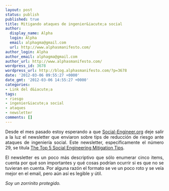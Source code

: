 ```yaml
---
layout: post
status: publish
published: true
title: Mitigando ataques de ingenier&iacute;a social
author:
  display_name: Alpha
  login: Alpha
  email: alphagma@gmail.com
  url: http://www.alphasmanifesto.com/
author_login: Alpha
author_email: alphagma@gmail.com
author_url: http://www.alphasmanifesto.com/
wordpress_id: 3678
wordpress_url: http://blog.alphasmanifesto.com/?p=3678
date: '2012-03-06 09:55:27 +0000'
date_gmt: '2012-03-06 14:55:27 +0000'
categories:
- Link del d&iacute;a
tags:
- riesgo
- ingenier&iacute;a social
- ataques
- newsletter
comments: []
---
```

<p style="text-align: justify;">Desde el mes pasado estoy esperando a que <a href="http://www.social-engineer.org/">Social-Engineer.org</a> deje salir a la luz el newsletter que enviaron sobre tips de reducci&oacute;n de riesgo ante ataques de ingenier&iacute;a social. Este newsletter, espec&iacute;ficamente el n&uacute;mero 29, se titula <a href="http://www.social-engineer.org/newsletter/Social-Engineer.OrgNewsletterVol.03Iss.29.htm">The Top 5 Social Engineering Mitigation Tips</a>.</p>
<p style="text-align: justify;">El newsletter es un poco m&aacute;s descriptivo que s&oacute;lo enumerar cinco items, cuenta por qu&eacute; son importantes y qu&eacute; cosas podr&iacute;an ocurrir si es que no se tuvieran en cuenta. Por alguna raz&oacute;n el formato se ve un poco roto y se ve&iacute;a mejor en el email, pero a&uacute;n as&iacute; es legible y &uacute;til.</p>
<p style="text-align: justify;"><em>Soy un zorrinito protegido.</em></p>
